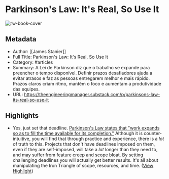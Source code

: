 # Parkinson's Law: It's Real, So Use It

![rw-book-cover](https://substackcdn.com/image/fetch/f_auto,q_auto:good,fl_progressive:steep/https%3A%2F%2Fsubstack-post-media.s3.amazonaws.com%2Fpublic%2Fimages%2Fcdfdb33f-62e4-4b72-a841-16f1a423c1a6_1738x818.png)

## Metadata
- Author: [[James Stanier]]
- Full Title: Parkinson's Law: It's Real, So Use It
- Category: #articles
- Summary: A Lei de Parkinson diz que o trabalho se expande para preencher o tempo disponível. Definir prazos desafiadores ajuda a evitar atrasos e faz as pessoas entregarem melhor e mais rápido. Prazos claros criam ritmo, mantêm o foco e aumentam a produtividade das equipes.
- URL: https://theengineeringmanager.substack.com/p/parkinsons-law-its-real-so-use-it

## Highlights
- Yes, just set that deadline.
  [Parkinson's Law states that "work expands so as to fill the time available for its completion."](https://en.wikipedia.org/wiki/Parkinson%27s_law) Although it is counter-intuitive, you will find that through practice and experience, there is a *lot* of truth to this. Projects that don't have deadlines imposed on them, even if they are self-imposed, will take a *lot* longer than they need to, and may suffer from feature creep and scope bloat.
  By setting challenging deadlines you will actually get better results. It's all about manipulating the Iron Triangle of scope, resources, and time. ([View Highlight](https://read.readwise.io/read/01jyfebgp61v17zcghykcea9fs))
